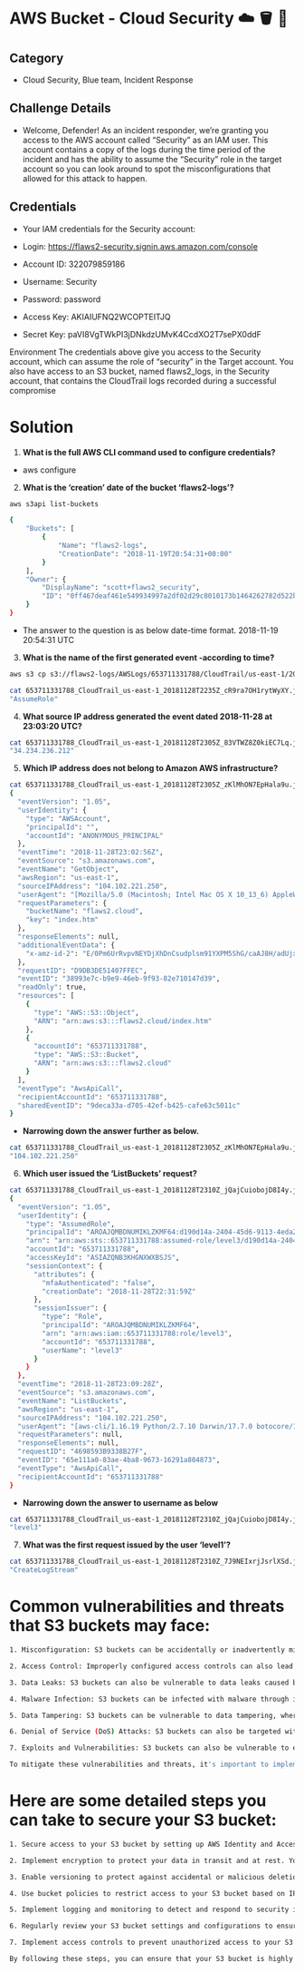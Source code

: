 # AWS Bucket - Cloud Security ☁️ 🪣 🔐


## Category
- Cloud Security, Blue team, Incident Response

## Challenge Details

* Welcome, Defender! As an incident responder, we’re granting you access to the AWS account called “Security” as an IAM user. This account contains a copy of the logs during the time period of the incident and has the ability to assume the “Security” role in the target account so you can look around to spot the misconfigurations that allowed for this attack to happen.

## Credentials

* Your IAM credentials for the Security account:

* Login: https://flaws2-security.signin.aws.amazon.com/console
* Account ID: 322079859186
* Username: Security
* Password: password
* Access Key: AKIAIUFNQ2WCOPTEITJQ
* Secret Key: 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

Environment The credentials above give you access to the Security account, which can assume the role of “security” in the Target account. You also have access to an S3 bucket, named flaws2_logs, in the Security account, that contains the CloudTrail logs recorded during a successful compromise

# Solution

1. **What is the full AWS CLI command used to configure credentials?**
- aws configure

2. **What is the ‘creation’ date of the bucket ‘flaws2-logs’?**

```sh
aws s3api list-buckets

{
    "Buckets": [
        {
            "Name": "flaws2-logs",
            "CreationDate": "2018-11-19T20:54:31+00:00"
        }
    ],
    "Owner": {
        "DisplayName": "scott+flaws2_security",
        "ID": "0ff467deaf461e549934997a2df02d29c8010173b1464262782d522bce63bf46"
    }
}
```

- The answer to the question is as below date-time format. 2018-11-19 20:54:31 UTC


3. **What is the name of the first generated event -according to time?**

```sh
aws s3 cp s3://flaws2-logs/AWSLogs/653711331788/CloudTrail/us-east-1/2018/11/28/653711331788_CloudTrail_us-east-1_20181128T2235Z_cR9ra7OH1rytWyXY.json.gz . --no-sign-request

cat 653711331788_CloudTrail_us-east-1_20181128T2235Z_cR9ra7OH1rytWyXY.json | jq '.Records[0].eventName'
"AssumeRole"
```

4. **What source IP address generated the event dated 2018-11-28 at 23:03:20 UTC?**

```sh
cat 653711331788_CloudTrail_us-east-1_20181128T2305Z_83VTWZ8Z0kiEC7Lq.json | jq '.Records[0].sourceIPAddress'
"34.234.236.212"
```

5. **Which IP address does not belong to Amazon AWS infrastructure?**

```sh
cat 653711331788_CloudTrail_us-east-1_20181128T2305Z_zKlMhON7EpHala9u.json | jq '.Records[0]'
{
  "eventVersion": "1.05",
  "userIdentity": {
    "type": "AWSAccount",
    "principalId": "",
    "accountId": "ANONYMOUS_PRINCIPAL"
  },
  "eventTime": "2018-11-28T23:02:56Z",
  "eventSource": "s3.amazonaws.com",
  "eventName": "GetObject",
  "awsRegion": "us-east-1",
  "sourceIPAddress": "104.102.221.250",
  "userAgent": "[Mozilla/5.0 (Macintosh; Intel Mac OS X 10_13_6) AppleWebKit/537.36 (KHTML, like Gecko) Chrome/70.0.3538.110 Safari/537.36]",
  "requestParameters": {
    "bucketName": "flaws2.cloud",
    "key": "index.htm"
  },
  "responseElements": null,
  "additionalEventData": {
    "x-amz-id-2": "E/0Pm6UrRvpvNEYDjXhDnCsudplsm91YXPM5ShG/caAJ8H/adUjxO4fTIWRNKLwkVB9G6zEszOI="
  },
  "requestID": "D9DB3DE51407FFEC",
  "eventID": "38993e7c-b9e9-46eb-9f93-82e710147d39",
  "readOnly": true,
  "resources": [
    {
      "type": "AWS::S3::Object",
      "ARN": "arn:aws:s3:::flaws2.cloud/index.htm"
    },
    {
      "accountId": "653711331788",
      "type": "AWS::S3::Bucket",
      "ARN": "arn:aws:s3:::flaws2.cloud"
    }
  ],
  "eventType": "AwsApiCall",
  "recipientAccountId": "653711331788",
  "sharedEventID": "9deca33a-d705-42ef-b425-cafe63c5011c"
}
```

- **Narrowing down the answer further as below.**

```sh
cat 653711331788_CloudTrail_us-east-1_20181128T2305Z_zKlMhON7EpHala9u.json | jq '.Records[0].sourceIPAddress'
"104.102.221.250"
```

6. **Which user issued the ‘ListBuckets’ request?**

```sh
cat 653711331788_CloudTrail_us-east-1_20181128T2310Z_jQajCuiobojD8I4y.json | jq '.Records[0]'
{
  "eventVersion": "1.05",
  "userIdentity": {
    "type": "AssumedRole",
    "principalId": "AROAJQMBDNUMIKLZKMF64:d190d14a-2404-45d6-9113-4eda22d7f2c7",
    "arn": "arn:aws:sts::653711331788:assumed-role/level3/d190d14a-2404-45d6-9113-4eda22d7f2c7",
    "accountId": "653711331788",
    "accessKeyId": "ASIAZQNB3KHGNXWXBSJS",
    "sessionContext": {
      "attributes": {
        "mfaAuthenticated": "false",
        "creationDate": "2018-11-28T22:31:59Z"
      },
      "sessionIssuer": {
        "type": "Role",
        "principalId": "AROAJQMBDNUMIKLZKMF64",
        "arn": "arn:aws:iam::653711331788:role/level3",
        "accountId": "653711331788",
        "userName": "level3"
      }
    }
  },
  "eventTime": "2018-11-28T23:09:28Z",
  "eventSource": "s3.amazonaws.com",
  "eventName": "ListBuckets",
  "awsRegion": "us-east-1",
  "sourceIPAddress": "104.102.221.250",
  "userAgent": "[aws-cli/1.16.19 Python/2.7.10 Darwin/17.7.0 botocore/1.12.9]",
  "requestParameters": null,
  "responseElements": null,
  "requestID": "4698593B9338B27F",
  "eventID": "65e111a0-83ae-4ba8-9673-16291a804873",
  "eventType": "AwsApiCall",
  "recipientAccountId": "653711331788"
}
```
- **Narrowing down the answer to username as below**

```sh
cat 653711331788_CloudTrail_us-east-1_20181128T2310Z_jQajCuiobojD8I4y.json | jq '.Records[0].userIdentity.sessionContext.sessionIssuer.userName'
"level3"
```

7. **What was the first request issued by the user ‘level1’?**

```sh
cat 653711331788_CloudTrail_us-east-1_20181128T2310Z_7J9NEIxrjJsrlXSd.json | jq '.Records[0].eventName'
"CreateLogStream"
```

# Common vulnerabilities and threats that S3 buckets may face:

```sh
1. Misconfiguration: S3 buckets can be accidentally or inadvertently misconfigured, making them publicly accessible or allowing unauthorized access to sensitive data.

2. Access Control: Improperly configured access controls can also lead to unauthorized access and data breaches.

3. Data Leaks: S3 buckets can also be vulnerable to data leaks caused by accidental or intentional exposure of sensitive information.

4. Malware Infection: S3 buckets can be infected with malware through infected files that are uploaded to the bucket.

5. Data Tampering: S3 buckets can be vulnerable to data tampering, where attackers modify or alter the data stored in the bucket, compromising its integrity.

6. Denial of Service (DoS) Attacks: S3 buckets can also be targeted with DoS attacks, where attackers flood the bucket with traffic, making it unavailable to legitimate users.

7. Exploits and Vulnerabilities: S3 buckets can also be vulnerable to exploits and vulnerabilities, such as cross-site scripting (XSS), SQL injection, and buffer overflow attacks.

To mitigate these vulnerabilities and threats, it's important to implement proper security controls and best practices, such as restricting access to S3 buckets, regularly monitoring and logging bucket activity, implementing encryption, and regularly reviewing and updating configurations and settings. It's also important to stay up to date with the latest security updates and patches, and to regularly train employees on security best practices.
```
# Here are some detailed steps you can take to secure your S3 bucket:

```sh
1. Secure access to your S3 bucket by setting up AWS Identity and Access Management (IAM) policies. IAM policies allow you to control who can access your S3 bucket and what actions they can perform.

2. Implement encryption to protect your data in transit and at rest. You can use AWS Key Management Service (KMS) to manage your encryption keys and encrypt data stored in your S3 bucket. You can also use SSL/TLS to encrypt data in transit.

3. Enable versioning to protect against accidental or malicious deletion of your data. Versioning allows you to recover deleted files and restore previous versions of your data.

4. Use bucket policies to restrict access to your S3 bucket based on IP address or other conditions. Bucket policies can also be used to enforce security best practices, such as requiring SSL/TLS encryption for all requests.

5. Implement logging and monitoring to detect and respond to security incidents. AWS provides various logging and monitoring tools, such as Amazon CloudWatch, that can be used to monitor S3 bucket activity and detect security threats.

6. Regularly review your S3 bucket settings and configurations to ensure that they are up to date and meet your security requirements. AWS provides various tools, such as AWS Trusted Advisor, that can be used to identify security vulnerabilities and best practices.

7. Implement access controls to prevent unauthorized access to your S3 bucket. You can use AWS Organizations to manage access across multiple AWS accounts and services, and also use Amazon S3 Access Points to control access to specific parts of your S3 bucket.

By following these steps, you can ensure that your S3 bucket is highly secure and your data is protected from unauthorized access and data breaches.
```
